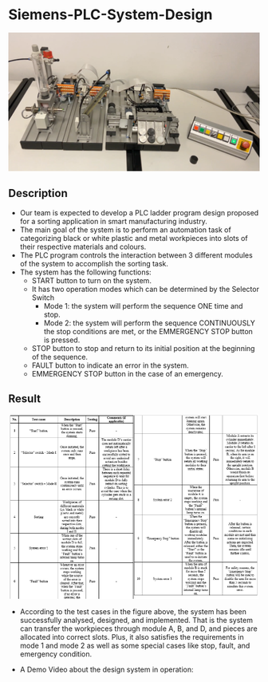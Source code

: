 # Siemens-PLC-System-Design

<p align="center">
  <img width="600" src="https://github.com/kiettran499/Siemens-PLC-System-Design/blob/main/Siemens%20PLC%20System%20for%20Sorting.png">

## Description
 
- Our team is expected to develop a PLC ladder program design proposed for a sorting application in smart manufacturing industry.
- The main goal of the system is to perform an automation task of categorizing black or white plastic and metal workpieces into slots of their respective materials and colours.
- The PLC program controls the interaction between 3 different modules of the system to accomplish the sorting task.
- The system has the following functions:
  - START button to turn on the system.
  - It has two operation modes which can be determined by the Selector Switch
    - Mode 1: the system will perform the sequence ONE time and stop.
    - Mode 2: the system will perform the sequence CONTINUOUSLY the stop conditions are met, or the EMMERGENCY STOP button is pressed.
  - STOP button to stop and return to its initial position at the beginning of the sequence.
  - FAULT button to indicate an error in the system.
  - EMMERGENCY STOP button in the case of an emergency.
 
## Result

<p align="center">
  <img width="500" src="https://github.com/kiettran499/Siemens-PLC-System-Design/blob/main/Test%20cases%20of%20the%20PLC%20system.png">
  
- According to the test cases in the figure above, the system has been successfully analysed, designed, and implemented. That is the system can transfer the workpieces through module A, B, and D, and pieces are allocated into correct slots. Plus, it also satisfies the requirements in mode 1 and mode 2 as well as some special cases like stop, fault, and emergency condition.

- A Demo Video about the design system in operation:  
